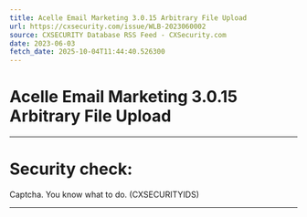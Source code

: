 ```yaml
---
title: Acelle Email Marketing 3.0.15 Arbitrary File Upload
url: https://cxsecurity.com/issue/WLB-2023060002
source: CXSECURITY Database RSS Feed - CXSecurity.com
date: 2023-06-03
fetch_date: 2025-10-04T11:44:40.526300
---
```


# Acelle Email Marketing 3.0.15 Arbitrary File Upload

---

# Security check:

Captcha. You know what to do. (CXSECURITYIDS)

---
